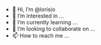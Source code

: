 - 👋 Hi, I’m @lorisio
- 👀 I’m interested in ...
- 🌱 I’m currently learning ...
- 💞️ I’m looking to collaborate on ...
- 📫 How to reach me ...

<!---
lorisio/lorisio is a ✨ special ✨ repository because its `README.md` (this file) appears on your GitHub profile.
You can click the Preview link to take a look at your changes.
--->

